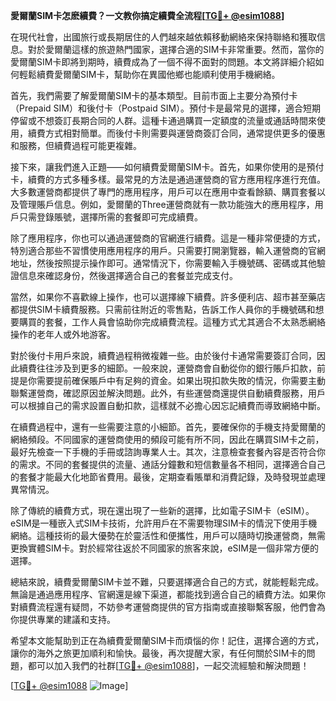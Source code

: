 **愛爾蘭SIM卡怎麽續費？一文教你搞定續費全流程[[TG💪+ @esim1088](https://t.me/s/esim1088)]**

在現代社會，出國旅行或長期居住的人們越來越依賴移動網絡來保持聯絡和獲取信息。對於愛爾蘭這樣的旅遊熱門國家，選擇合適的SIM卡非常重要。然而，當你的愛爾蘭SIM卡即將到期時，續費成為了一個不得不面對的問題。本文將詳細介紹如何輕鬆續費愛爾蘭SIM卡，幫助你在異國他鄉也能順利使用手機網絡。

首先，我們需要了解愛爾蘭SIM卡的基本類型。目前市面上主要分為預付卡（Prepaid SIM）和後付卡（Postpaid SIM）。預付卡是最常見的選擇，適合短期停留或不想簽訂長期合同的人群。這種卡通過購買一定額度的流量或通話時間來使用，續費方式相對簡單。而後付卡則需要與運營商簽訂合同，通常提供更多的優惠和服務，但續費過程可能更複雜。

接下來，讓我們進入正題——如何續費愛爾蘭SIM卡。首先，如果你使用的是預付卡，續費的方式多種多樣。最常見的方法是通過運營商的官方應用程序進行充值。大多數運營商都提供了專門的應用程序，用戶可以在應用中查看餘額、購買套餐以及管理賬戶信息。例如，愛爾蘭的Three運營商就有一款功能強大的應用程序，用戶只需登錄賬號，選擇所需的套餐即可完成續費。

除了應用程序，你也可以通過運營商的官網進行續費。這是一種非常便捷的方式，特別適合那些不習慣使用應用程序的用戶。只需要打開瀏覽器，輸入運營商的官網地址，然後按照提示操作即可。通常情況下，你需要輸入手機號碼、密碼或其他驗證信息來確認身份，然後選擇適合自己的套餐並完成支付。

當然，如果你不喜歡線上操作，也可以選擇線下續費。許多便利店、超市甚至藥店都提供SIM卡續費服務。只需前往附近的零售點，告訴工作人員你的手機號碼和想要購買的套餐，工作人員會協助你完成續費流程。這種方式尤其適合不太熟悉網絡操作的老年人或外地游客。

對於後付卡用戶來說，續費過程稍微複雜一些。由於後付卡通常需要簽訂合同，因此續費往往涉及到更多的細節。一般來說，運營商會自動從你的銀行賬戶扣款，前提是你需要提前確保賬戶中有足夠的資金。如果出現扣款失敗的情況，你需要主動聯繫運營商，確認原因並解決問題。此外，有些運營商還提供自動續費服務，用戶可以根據自己的需求設置自動扣款，這樣就不必擔心因忘記續費而導致網絡中斷。

在續費過程中，還有一些需要注意的小細節。首先，要確保你的手機支持愛爾蘭的網絡頻段。不同國家的運營商使用的頻段可能有所不同，因此在購買SIM卡之前，最好先檢查一下手機的手冊或諮詢專業人士。其次，注意檢查套餐內容是否符合你的需求。不同的套餐提供的流量、通話分鐘數和短信數量各不相同，選擇適合自己的套餐才能最大化地節省費用。最後，定期查看賬單和消費記錄，及時發現並處理異常情況。

除了傳統的續費方式，現在還出現了一些新的選擇，比如電子SIM卡（eSIM）。eSIM是一種嵌入式SIM卡技術，允許用戶在不需要物理SIM卡的情況下使用手機網絡。這種技術的最大優勢在於靈活性和便攜性，用戶可以隨時切換運營商，無需更換實體SIM卡。對於經常往返於不同國家的旅客來說，eSIM是一個非常方便的選擇。

總結來說，續費愛爾蘭SIM卡並不難，只要選擇適合自己的方式，就能輕鬆完成。無論是通過應用程序、官網還是線下渠道，都能找到適合自己的續費方法。如果你對續費流程還有疑問，不妨參考運營商提供的官方指南或直接聯繫客服，他們會為你提供專業的建議和支持。

希望本文能幫助到正在為續費愛爾蘭SIM卡而煩惱的你！記住，選擇合適的方式，讓你的海外之旅更加順利和愉快。最後，再次提醒大家，有任何關於SIM卡的問題，都可以加入我們的社群[[TG💪+ @esim1088](https://t.me/s/esim1088)]，一起交流經驗和解決問題！

[[TG💪+ @esim1088](https://t.me/s/esim1088) ![Image](https://i.postimg.cc/4NQfJmqS/Snipaste-2025-05-13-00-14-12.png)]
